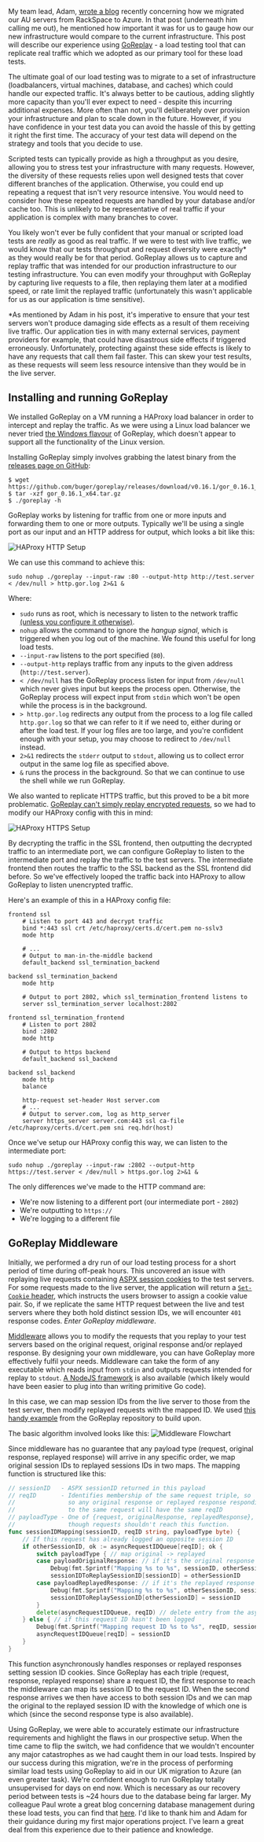 My team lead, Adam, [wrote a blog](https://medium.com/resdiary-product-team/resdiary-au-azure-migration-5c1bc13b201d) recently concerning how we migrated our AU servers from RackSpace to Azure. In that post (underneath him calling me out), he mentioned how important it was for us to gauge how our new infrastructure would compare to the current infrastructure. This post will describe our experience using [GoReplay](https://goreplay.org/) - a load testing tool that can replicate real traffic which we adopted as our primary tool for these load tests.

The ultimate goal of our load testing was to migrate to a set of infrastructure (loadbalancers, virtual machines, database, and caches) which could handle our expected traffic. It's always better to be cautious, adding slightly more capacity than you'll ever expect to need - despite this incurring additional expenses. More often than not, you'll deliberately over provision your infrastructure and plan to scale down in the future. However, if you have confidence in your test data you can avoid the hassle of this by getting it right the first time. The accuracy of your test data will depend on the strategy and tools that you decide to use.

Scripted tests can typically provide as high a throughput as you desire, allowing you to stress test your infrastructure with many requests. However, the diversity of these requests relies upon well designed tests that cover different branches of the application. Otherwise, you could end up repeating a request that isn't very resource intensive. You would need to consider how these repeated requests are handled by your database and/or cache too. This is unlikely to be representative of real traffic if your application is complex with many branches to cover.

You likely won't ever be fully confident that your manual or scripted load tests are _really_ as good as real traffic. If we were to test with live traffic, we would know that our tests throughput and request diversity were exactly* as they would really be for that period. GoReplay allows us to capture and replay traffic that was intended for our production infrastructure to our testing infrastructure. You can even modify your throughput with GoReplay by capturing live requests to a file, then replaying them later at a modified speed, or rate limit the replayed traffic (unfortunately this wasn't applicable for us as our application is time sensitive).

\*As mentioned by Adam in his post, it's imperative to ensure that your test servers won't produce damaging side effects as a result of them receiving live traffic. Our application ties in with many external services, payment providers for example, that could have disastrous side effects if triggered erroneously. Unfortunately, protecting against these side effects is likely to have any requests that call them fail faster. This can skew your test results, as these requests will seem less resource intensive than they would be in the live server.

## Installing and running GoReplay
We installed GoReplay on a VM running a HAProxy load balancer in order to intercept and replay the traffic. As we were using a Linux load balancer we never tried [the Windows flavour](https://github.com/buger/goreplay/wiki/Running-on-Windows) of GoReplay, which doesn't appear to support all the functionality of the Linux version. 

Installing GoReplay simply involves grabbing the latest binary from the [releases page on GitHub](https://github.com/buger/goreplay/releases):
```shell
$ wget https://github.com/buger/goreplay/releases/download/v0.16.1/gor_0.16.1_x64.tar.gz
$ tar -xzf gor_0.16.1_x64.tar.gz
$ ./goreplay -h
```

GoReplay works by listening for traffic from one or more inputs and forwarding them to one or more outputs. Typically we'll be using a single port as our input and an HTTP address for output, which looks a bit like this:

![HAProxy HTTP Setup](HAProxy_HTTP.png "HAProxy HTTP Setup")

We can use this command to achieve this:
```shell
sudo nohup ./goreplay --input-raw :80 --output-http http://test.server < /dev/null > http.gor.log 2>&1 &
```
Where:
- `sudo` runs as root, which is necessary to listen to the network traffic [(unless you configure it otherwise)](https://github.com/buger/goreplay/wiki/Running-as-non-root-user). 
- `nohup` allows the command to ignore the _hangup signal_, which is triggered when you log out of the machine. We found this useful for long load tests.
- `--input-raw` listens to the port specified (`80`).
- `--output-http` replays traffic from any inputs to the given address (`http://test.server`).
- `< /dev/null` has the GoReplay process listen for input from `/dev/null` which never gives input but keeps the process open. Otherwise, the GoReplay process will expect input from `stdin` which won't be open while the process is in the background.
- `> http.gor.log` redirects any output from the process to a log file called `http.gor.log` so that we can refer to it if we need to, either during or after the load test. If your log files are too large, and you're confident enough with your setup, you may choose to redirect to `/dev/null` instead.
- `2>&1` redirects the `stderr` output to `stdout`, allowing us to collect error output in the same log file as specified above.
- `&` runs the process in the background. So that we can continue to use the shell while we run GoReplay.

We also wanted to replicate HTTPS traffic, but this proved to be a bit more problematic. [GoReplay can't simply replay encrypted requests](https://github.com/buger/goreplay/issues/529), so we had to modify our HAProxy config with this in mind:

![HAProxy HTTPS Setup](HAProxy_HTTPS.png "HAProxy HTTPS Setup")

By decrypting the traffic in the SSL frontend, then outputting the decrypted traffic to an intermediate port, we can configure GoReplay to listen to the intermediate port and replay the traffic to the test servers. The intermediate frontend then routes the traffic to the SSL backend as the SSL frontend did before. So we've effectively looped the traffic back into HAProxy to allow GoReplay to listen unencrypted traffic.

Here's an example of this in a HAProxy config file:
```
frontend ssl
    # Listen to port 443 and decrypt traffic
    bind *:443 ssl crt /etc/haproxy/certs.d/cert.pem no-sslv3
    mode http
    
    # ...
    # Output to man-in-the-middle backend
    default_backend ssl_termination_backend

backend ssl_termination_backend
    mode http

    # Output to port 2802, which ssl_termination_frontend listens to
    server ssl_termination_server localhost:2802

frontend ssl_termination_frontend
    # Listen to port 2802
    bind :2802
    mode http
    
    # Output to https backend
    default_backend ssl_backend

backend ssl_backend
    mode http
    balance
    
    http-request set-header Host server.com
    # ...
    # Output to server.com, log as http_server
    server https_server server.com:443 ssl ca-file /etc/haproxy/certs.d/cert.pem sni req.hdr(host)
```
Once we've setup our HAProxy config this way, we can listen to the intermediate port:
```shell
sudo nohup ./goreplay --input-raw :2802 --output-http https://test.server < /dev/null > https.gor.log 2>&1 &
```
The only differences we've made to the HTTP command are:
- We're now listening to a different port (our intermediate port - `2802`)
- We're outputting to `https://`
- We're logging to a different file

## GoReplay Middleware
Initially, we performed a dry run of our load testing process for a short period of time during off-peak hours. This uncovered an issue with replaying live requests containing [ASPX session cookies](https://msdn.microsoft.com/en-us/library/ms178581.aspx) to the test servers. For some requests made to the live server, the application will return a [`Set-Cookie` header](https://developer.mozilla.org/en-US/docs/Web/HTTP/Headers/Set-Cookie), which instructs the users browser to assign a cookie value pair. So, if we replicate the same HTTP request between the live and test servers where they both hold distinct session IDs, we will encounter `401` response codes. _Enter GoReplay middleware_. 

[Middleware](https://github.com/buger/goreplay/wiki/Middleware) allows you to modify the requests that you replay to your test servers based on the original request, original response and/or replayed response. By designing your own middleware, you can have GoReplay more effectively fulfil your needs. Middleware can take the form of any executable which reads input from `stdin` and outputs requests intended for replay to `stdout`. [A NodeJS framework](https://github.com/buger/goreplay/tree/master/middleware) is also available (which likely would have been easier to plug into than writing primitive Go code). 

In this case, we can map session IDs from the live server to those from the test server, then modify replayed requests with the mapped ID. We used [this handy example](https://github.com/buger/goreplay/blob/master/examples/middleware/token_modifier.go) from the GoReplay repository to build upon.

The basic algorithm involved looks like this:
![Middleware Flowchart](middleware_flow.png "Middleware Flowchart")

Since middleware has no guarantee that any payload type (request, original response, replayed response) will arrive in any specific order, we map original session IDs to replayed sessions IDs in two maps. The mapping function is structured like this:
```go
// sessionID   - ASPX sessionID returned in this payload
// reqID       - Identifies membership of the same request triple, so
//               so any original response or replayed response responding 
//               to the same request will have the same reqID
// payloadType - One of {request, originalResponse, replayedResponse}, 
//               though requests shouldn't reach this function.
func sessionIDMapping(sessionID, reqID string, payloadType byte) {
	// If this request has already logged an opposite session ID
	if otherSessionID, ok := asyncRequestIDQueue[reqID]; ok {
		switch payloadType { // map original -> replayed
		case payloadOriginalResponse: // if it's the original response
			Debug(fmt.Sprintf("Mapping %s to %s", sessionID, otherSessionID))
			sessionIDToReplaySessionID[sessionID] = otherSessionID
		case payloadReplayedResponse: // if it's the replayed response
			Debug(fmt.Sprintf("Mapping %s to %s", otherSessionID, sessionID))
			sessionIDToReplaySessionID[otherSessionID] = sessionID
		}
		delete(asyncRequestIDQueue, reqID) // delete entry from the async map for clarity
	} else { // if this request ID hasn't been logged
		Debug(fmt.Sprintf("Mapping request ID %s to %s", reqID, sessionID))
		asyncRequestIDQueue[reqID] = sessionID
	}
}
```
This function asynchronously handles responses or replayed responses setting session ID cookies. Since GoReplay has each triple (request, response, replayed response) share a request ID, the first response to reach the middleware can map its session ID to the request ID. When the second response arrives we then have access to both session IDs and we can map the original to the replayed session ID with the knowledge of which one is which (since the second response type is also available).

Using GoReplay, we were able to accurately estimate our infrastructure requirements and highlight the flaws in our prospective setup. When the time came to flip the switch, we had confidence that we wouldn't encounter any major catastrophes as we had caught them in our load tests. Inspired by our success during this migration, we're in the process of performing similar load tests using GoReplay to aid in our UK migration to Azure (an even greater task). We're confident enough to run GoReplay totally unsupervised for days on end now. Which is necessary as our recovery period between tests is ~24 hours due to the database being far larger. My colleague Paul wrote a great blog concerning database management during these load tests, you can find that [here](). I'd like to thank him and Adam for their guidance during my first major operations project. I've learn a great deal from this experience due to their patience and knowledge.
